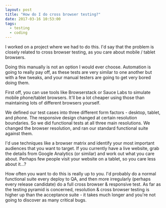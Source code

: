 ```yaml
---
layout: post
title: "How do I do cross browser testing?"
date: 2017-03-16 10:53:00
tags:
  - testing
  - coding
---
```


I worked on a project where we had to do this. I'd say that the problem is closely related to cross browser testing, as you care about mobile / tablet browsers.

Doing this manually is not an option I would ever choose. Automation is going to really pay off, as these tests are very similar to one another but with a few tweaks, and your manual testers are going to get very bored doing them.

First off, you can use tools like Browserstack or Sauce Labs to simulate mobile phone/tablet browsers. It'll be a lot cheaper using those than maintaining lots of different browsers yourself.

We defined our test cases into three different form factors - desktop, tablet, and phone. The responsive design changed at certain resolution boundaries. So we did functional tests at all three main resolutions. We changed the browser resolution, and ran our standard functional suite against them.

I'd use techniques like a browser matrix and identify your most important audiences that you want to target. If you currently have a live website, grab the details from Google Analytics (or similar) and work out what you care about. Perhaps few people visit your website on a tablet, so you care less about it...?

How often you want to do this is really up to you. I'd probably do a normal functional suite every deploy to QA, and then more irregularly (perhaps every release candidate) do a full cross browser & responsive test. As far as the testing pyramid is concerned, resolution & cross browser testing is higher up than the acceptance suite - it takes much longer and you're not going to discover as many critical bugs.